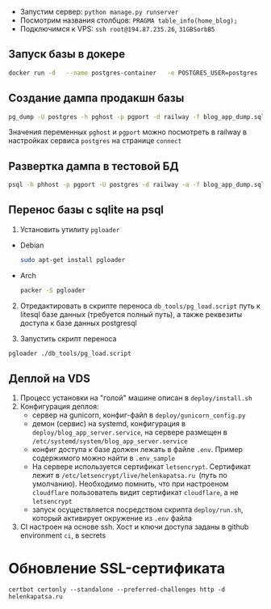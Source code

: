 - Запустим сервер: `python manage.py runserver`
- Посмотрим названия столбцов: `PRAGMA table_info(home_blog);`
- Подключимся к VPS: `ssh root@194.87.235.26`, `31GBSorbB5`

## Запуск базы в докере

```bash
docker run -d   --name postgres-container   -e POSTGRES_USER=postgres   -e POSTGRES_PASSWORD=blog_app_password   -e POSTGRES_DB=railway   -p 5435:5432   postgres:latest
```

## Создание дампа продакшн базы

```bash
pg_dump -U postgres -h pghost -p pgport -d railway -f blog_app_dump.sql
```

Значения переменных `pghost` и `pgport` можно посмотреть в railway в настройках сервиса `postgres` на странице `connect`

##  Развертка дампа в тестовой БД

```bash
psql -h phhost -p pgport -U postgres -d railway -a -f blog_app_dump.sql
```


## Перенос базы с sqlite на psql

1. Установить утилиту `pgloader`
 - Debian
    ```bash
    sudo apt-get install pgloader
    ```
 - Arch
    ```bash
    packer -S pgloader
    ```
2. Отредактировать в скрипте переноса `db_tools/pg_load.script` путь к litesql базе данных (требуется полный путь), а также реквезиты доступа к базе данных postgresql

3. Запустить скрипт переноса
```bash
pgloader ./db_tools/pg_load.script
```


## Деплой на VDS
1. Процесс установки на "голой" машине описан в `deploy/install.sh`
2. Конфигурация деплоя:
   - сервер на gunicorn, конфиг-файл в `deploy/gunicorn_config.py`
   - демон (сервис) на systemd, конфигурация в `deploy/blog_app_server.service`, на сервере размещен в `/etc/systemd/system/blog_app_server.service`
   - конфиг доступа к базе должен лежать в файле `.env`. Пример содержимого можно найти в `.env_sample`
   - На сервере используется сертификат `letsencrypt`. Сертификат лежит в `/etc/letsencrypt/live/helenkapatsa.ru `(путь по умолчанию). Необходимо помнить, что при настроеном `cloudflare` пользователь видит сертификат `cloudflare`, а не `letsencrypt`
   - запуск осуществляется посредством скрипта `deploy/run.sh`, который активирует окружение из `.env` файла
3. CI настроен на основе ssh. Хост и ключи доступа заданы в github environment `ci`, в secrets

# Обновление SSL-сертификата
`certbot certonly --standalone --preferred-challenges http -d helenkapatsa.ru`